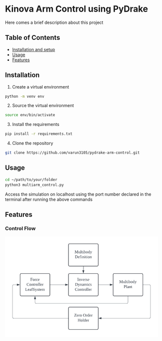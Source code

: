 # Kinova Arm Control using PyDrake

Here comes a brief description about this project

## Table of Contents
- [Installation and setup](#installation)
- [Usage](#usage)
- [Features](#features)



## Installation
1. Create a virtual environment 
```bash
python -m venv env
```

2. Source the virtual environment
```bash
source env/bin/activate
```

3. Install the requirements
```bash
pip install -r requirements.txt
```
4. Clone the repository
```bash
git clone https://github.com/varun3105/pydrake-arm-control.git
```


## Usage
```bash
cd ~/path/to/your/folder
python3 multiarm_control.py
```
Access the simulation on localhost using the port number declared in the terminal after running the above commands

## Features

### Control Flow
![Unable to load](box_diagram.png)

